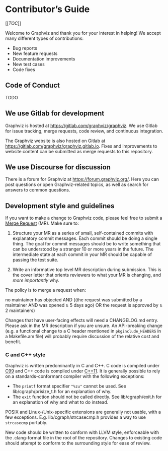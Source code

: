 # Contributor’s Guide

[[_TOC_]]

Welcome to Graphviz and thank you for your interest in helping! We accept many
different types of contributions:

* Bug reports
* New feature requests
* Documentation improvements
* New test cases
* Code fixes

## Code of Conduct

TODO

## We use Gitlab for development

Graphviz is hosted at https://gitlab.com/graphviz/graphviz. We use Gitlab for
issue tracking, merge requests, code review, and continuous integration.

The Graphviz website is also hosted on Gitlab at
https://gitlab.com/graphviz/graphviz.gitlab.io. Fixes and improvements to
website content can be submitted as merge requests to this repository.

## We use Discourse for discussion

There is a forum for Graphviz at https://forum.graphviz.org/. Here you can
post questions or open Graphviz-related topics, as well as search for answers to
common questions.

## Development style and guidelines

If you want to make a change to Graphviz code, please feel free to submit a
[Merge Request](https://gitlab.com/graphviz/graphviz/-/merge_requests/new) (MR).
Make sure to:

1. Structure your MR as a series of small, self-contained commits with
   explanatory commit messages. Each commit should be doing a single thing. The
   goal for commit messages should be to write something that can be understood
   by a stranger 10 or more years in the future. The intermediate state at each
   commit in your MR should be capable of passing the test suite.

2. Write an informative top level MR description during submission. This is the
   cover letter that orients reviewers to what your MR is changing, and _more
   importantly_ why.

The policy is to merge a request when:

no maintainer has objected AND ((the request was submitted by a maintainer AND
was opened ≥ 5 days ago) OR the request is approved by ≥ 2 maintainers)

Changes that have user-facing effects will need a CHANGELOG.md entry. Please ask
in the MR description if you are unsure. An API-breaking change (e.g. a
functional change to a C header mentioned in `pkginclude_HEADERS` in a
Makefile.am file) will probably require discussion of the relative cost and
benefit.

### C and C++ style

Graphviz is written predominantly in C and C++. C code is compiled under
[C99](https://en.wikipedia.org/wiki/C99) and C++ code is compiled under
[C++11](https://en.cppreference.com/w/cpp/11). It is generally possible to rely
on a standards-conformant compiler with the following exceptions:

* The `printf` format specifier `"%zu"` cannot be used. See
  lib/cgraph/prisize_t.h for an explanation of why.
* The `exit` function should not be called directly. See lib/cgraph/exit.h for
  an explanation of why and what to do instead.

POSIX and Linux-/Unix-specific extensions are generally not usable, with a few
exceptions. E.g. lib/cgraph/strcasecmp.h provides a way to use `strcasecmp`
portably.

New code should be written to conform with LLVM style, enforceable with the
.clang-format file in the root of the repository. Changes to existing code
should attempt to conform to the surrounding style for ease of review.
